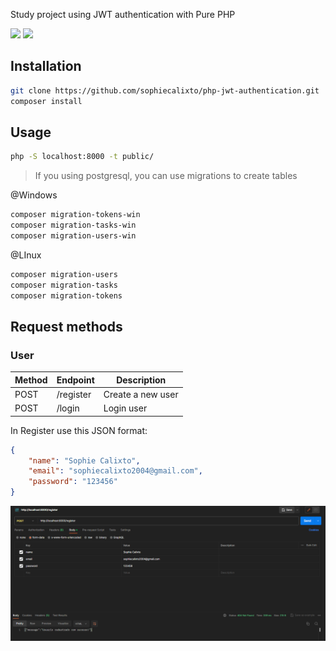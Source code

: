 Study project using JWT authentication with Pure PHP

<img src="https://img.shields.io/static/v1?label=PHP&message=8.3&color=blue&style=for-the-badge&logo=php"/> <img src="https://img.shields.io/static/v1?label=JWT&message=4.1.0&color=blue&style=for-the-badge&logo=JSON+Web+Tokens"/>

## Installation

```bash
git clone https://github.com/sophiecalixto/php-jwt-authentication.git
composer install
```

## Usage

```bash
php -S localhost:8000 -t public/
```

> If you using postgresql, you can use migrations to create tables

@Windows
```bash
composer migration-tokens-win
composer migration-tasks-win
composer migration-users-win
```
@LInux
```bash
composer migration-users
composer migration-tasks
composer migration-tokens
```

## Request methods

### User

| Method | Endpoint  | Description |
| ------ |-----------| ------ |
| POST | /register | Create a new user |
| POST | /login    | Login user |

In Register use this JSON format:

```json
{
    "name": "Sophie Calixto",
    "email": "sophiecalixto2004@gmail.com",
    "password": "123456"
}
```

![img.png](project-images/img.png)